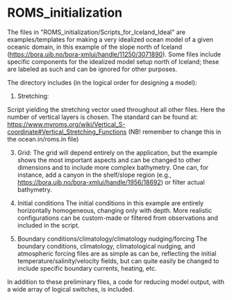# ROMS_initialization

The files in "ROMS_initialization/Scripts_for_Iceland_Ideal" are examples/templates for making a very idealized ocean model of a given oceanic domain, in this example of the slope north of Iceland (https://bora.uib.no/bora-xmlui/handle/11250/3071890). Some files include specific components for the idealized model setup north of Iceland; these are labeled as such and can be ignored for other purposes. 

The directory includes (in the logical order for designing a model):
1. Stretching:

Script yielding the stretching vector used throughout all other files. Here the number of vertical layers is chosen. The standard can be found at: https://www.myroms.org/wiki/Vertical_S-coordinate#Vertical_Stretching_Functions (NB! remember to change this in the ocean.in/roms.in file)

3. Grid:
The grid will depend entirely on the application, but the example shows the most important aspects and can be changed to other dimensions and to include more complex bathymetry. One can, for instance, add a canyon in the shelf/slope region (e.g., https://bora.uib.no/bora-xmlui/handle/1956/18692) or filter actual bathymetry. 

4. Initial conditions
The initial conditions in this example are entirely horizontally homogeneous, changing only with depth. More realistic configurations can be custom-made or filtered from observations and included in the script. 

5. Boundary conditions/climatology/climatology nudging/forcing
The boundary conditions, climatology, climatological nudging, and atmospheric forcing files are as simple as can be, reflecting the initial temperature/salinity/velocity fields, but can quite easily be changed to include specific boundary currents, heating, etc. 



In addition to these preliminary files, a code for reducing model output, with a wide array of logical switches, is included.
